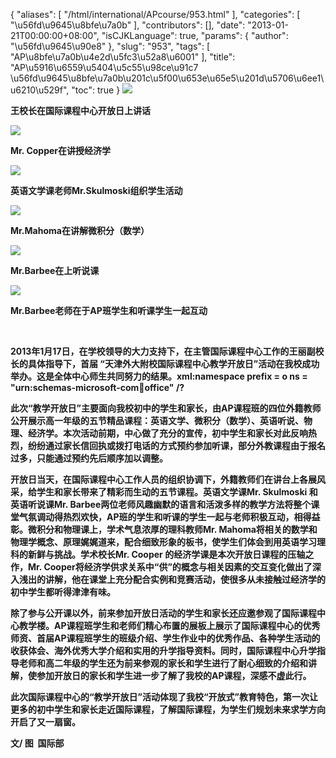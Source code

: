 {
    "aliases": [
        "/html/international/APcourse/953.html"
    ],
    "categories": [
        "\u56fd\u9645\u8bfe\u7a0b"
    ],
    "contributors": [],
    "date": "2013-01-21T00:00:00+08:00",
    "isCJKLanguage": true,
    "params": {
        "author": "\u56fd\u9645\u90e8"
    },
    "slug": "953",
    "tags": [
        "AP\u8bfe\u7a0b\u4e2d\u5fc3\u52a8\u6001"
    ],
    "title": "AP\u5916\u6559\u5404\u5c55\u98ce\u91c7  \u56fd\u9645\u8bfe\u7a0b\u201c\u5f00\u653e\u65e5\u201d\u5706\u6ee1\u6210\u529f",
    "toc": true
}
**![](https://cdn.tfls.online/mirror/full/d043dae824ccf20b37780a138d348e4c7b690481.jpg)**

**王校长在国际课程中心开放日上讲话**

**![](https://cdn.tfls.online/mirror/full/bb72ea8909d383ba2367e7ba06afab632fe6e20a.jpg)**

**Mr. Copper在讲授经济学**

**![](https://cdn.tfls.online/mirror/full/49fe40f95475ccf714af78203c78b15acbdd3b51.jpg)**

**英语文学课老师Mr.Skulmoski组织学生活动**

**![](https://cdn.tfls.online/mirror/full/ee40a24cdb7d344e561ab089439ee630bef6437d.jpg)**

**Mr.Mahoma在讲解微积分（数学）**

**![](https://cdn.tfls.online/mirror/full/9884d81a6163e5c659a4b573162c674edf1791b5.jpg)**

**Mr.Barbee在上听说课**

**![](https://cdn.tfls.online/mirror/full/53460b0f3d72662253674c5c1e5f83050b410d63.jpg)**

**Mr.Barbee老师在于AP班学生和听课学生一起互动**

 

**2013年1月17日，在学校领导的大力支持下，在主管国际课程中心工作的王丽副校长的具体指导下，首届 “天津外大附校国际课程中心教学开放日”活动在我校成功举办。这是全体中心师生共同努力的结果。xml:namespace prefix = o ns = "urn:schemas-microsoft-com:office:office" /?**

**此次“教学开放日”主要面向我校初中的学生和家长，由AP课程班的四位外籍教师公开展示高一年级的五节精品课程：英语文学、微积分（数学）、英语听说、物理、经济学。本次活动前期，中心做了充分的宣传，初中学生和家长对此反响热烈，纷纷通过家长信回执或拨打电话的方式预约参加听课，部分外教课程由于报名过多，只能通过预约先后顺序加以调整。**

**开放日当天，在国际课程中心工作人员的组织协调下，外籍教师们在讲台上各展风采，给学生和家长带来了精彩而生动的五节课程。英语文学课Mr. Skulmoski 和英语听说课Mr. Barbee两位老师风趣幽默的语言和活泼多样的教学方法将整个课堂气氛调动得热烈欢快，AP班的学生和听课的学生一起与老师积极互动，相得益彰。微积分和物理课上，学术气息浓厚的理科教师Mr. Mahoma将相关的数学和物理学概念、原理娓娓道来，配合细致形象的板书，使学生们体会到用英语学习理科的新鲜与挑战。学术校长Mr. Cooper 的经济学课是本次开放日课程的压轴之作，Mr. Cooper将经济学供求关系中“供”的概念与相关因素的交互变化做出了深入浅出的讲解，他在课堂上充分配合实例和竞赛活动，使很多从未接触过经济学的初中学生都听得津津有味。**

**除了参与公开课以外，前来参加开放日活动的学生和家长还应邀参观了国际课程中心教学楼。AP课程班学生和老师们精心布置的展板上展示了国际课程中心的优秀师资、首届AP课程班学生的班级介绍、学生作业中的优秀作品、各种学生活动的收获体会、海外优秀大学介绍和实用的升学指导资料。同时，国际课程中心升学指导老师和高二年级的学生还为前来参观的家长和学生进行了耐心细致的介绍和讲解，使参加开放日的家长和学生进一步了解了我校的AP课程，深感不虚此行。**

**此次国际课程中心的“教学开放日”活动体现了我校“开放式”教育特色，第一次让更多的初中学生和家长走近国际课程，了解国际课程，为学生们规划未来求学方向开启了又一扇窗。**

**文/ 图  国际部**


